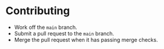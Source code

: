 # Contributing

- Work off the `main` branch.
- Submit a pull request to the `main` branch.
- Merge the pull request when it has passing merge checks.

